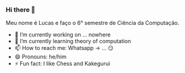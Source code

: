 ### Hi there 👋

Meu nome é Lucas e faço o 6° semestre de Ciência da Computação.

- 🔭 I’m currently working on ... nowhere
- 🌱 I’m currently learning theory of computation
- 📫 How to reach me: Whatsapp -> ... 😏
- 😄 Pronouns: he/him
- ⚡ Fun fact: I like Chess and Kakegurui

<!--
**lucasb20/lucasb20** is a ✨ _special_ ✨ repository because its `README.md` (this file) appears on your GitHub profile.

Here are some ideas to get you started:

- 🔭 I’m currently working on ...
- 🌱 I’m currently learning ...
- 👯 I’m looking to collaborate on ...
- 🤔 I’m looking for help with ...
- 💬 Ask me about ...
- 📫 How to reach me: ...
- 😄 Pronouns: ...
- ⚡ Fun fact: ...
-->
